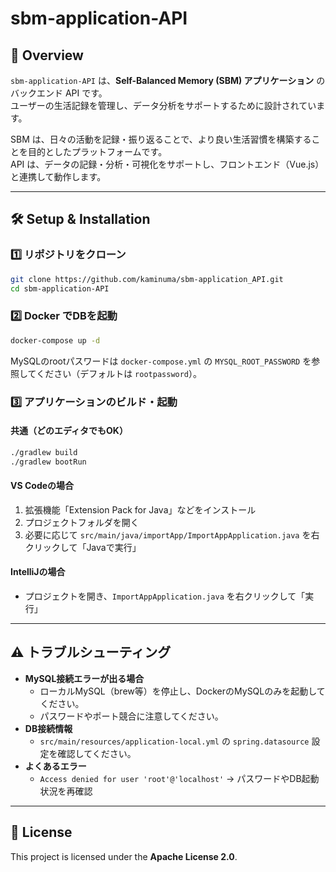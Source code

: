 # sbm-application-API

## 📌 Overview

`sbm-application-API` は、**Self-Balanced Memory (SBM) アプリケーション** のバックエンド API です。<br>
ユーザーの生活記録を管理し、データ分析をサポートするために設計されています。

SBM は、日々の活動を記録・振り返ることで、より良い生活習慣を構築することを目的としたプラットフォームです。<br>
API は、データの記録・分析・可視化をサポートし、フロントエンド（Vue.js）と連携して動作します。

---

## 🛠️ Setup & Installation

### **1️⃣ リポジトリをクローン**
```sh
git clone https://github.com/kaminuma/sbm-application_API.git
cd sbm-application-API
```

### **2️⃣ Docker でDBを起動**
```sh
docker-compose up -d
```
MySQLのrootパスワードは `docker-compose.yml` の `MYSQL_ROOT_PASSWORD` を参照してください（デフォルトは `rootpassword`）。

### **3️⃣ アプリケーションのビルド・起動**

#### 共通（どのエディタでもOK）
```sh
./gradlew build
./gradlew bootRun
```

#### VS Codeの場合
1. 拡張機能「Extension Pack for Java」などをインストール
2. プロジェクトフォルダを開く
3. 必要に応じて `src/main/java/importApp/ImportAppApplication.java` を右クリックして「Javaで実行」

#### IntelliJの場合
- プロジェクトを開き、`ImportAppApplication.java` を右クリックして「実行」

---

## ⚠️ トラブルシューティング

- **MySQL接続エラーが出る場合**
  - ローカルMySQL（brew等）を停止し、DockerのMySQLのみを起動してください。
  - パスワードやポート競合に注意してください。
- **DB接続情報**
  - `src/main/resources/application-local.yml` の `spring.datasource` 設定を確認してください。
- **よくあるエラー**
  - `Access denied for user 'root'@'localhost'` → パスワードやDB起動状況を再確認

---

## 📜 License
This project is licensed under the **Apache License 2.0**.
